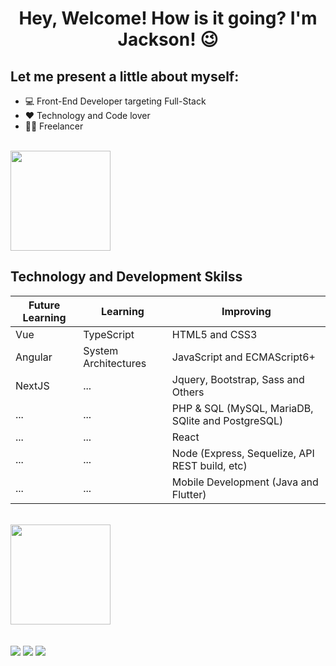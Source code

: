 <h1 align="center"> Hey, Welcome! How is it going? I'm Jackson! 😉 </n1>

<br>

## Let me present a little about myself:
- 💻 Front-End Developer targeting Full-Stack
- ❤ Technology and Code lover
- 👨‍💻 Freelancer

<br>

<div>

<a href="https://github.com/jacksonmonteiro">
    <img height="160em" src="https://github-readme-stats.vercel.app/api?username=jacksonmonteiro&show_icons=true&theme=radical&include_all_commits=true&count_private=true"/>

</a>

<br>

<h2> Technology and Development Skilss </h2>

Future Learning | Learning | Improving
-------------------- | ---------- | ---------
Vue | TypeScript | HTML5 and CSS3 
Angular | System Architectures | JavaScript and ECMAScript6+
NextJS | ... | Jquery, Bootstrap, Sass and Others
... | ... | PHP & SQL (MySQL, MariaDB, SQlite and PostgreSQL)
... | ... | React
... | ... | Node (Express, Sequelize, API REST build, etc)
... | ... | Mobile Development (Java and Flutter)

  </br>

  <a href="https://github.com/jacksonmonteiro">
    <img height="160em" src="https://github-readme-stats.vercel.app/api/top-langs/?username=jacksonmonteiro&layout=compact&langs_count=7&theme=radical"/>
  </a>

  
</div>  
 
<br>

<br>

<div> 
  <a href="https://www.instagram.com/_jackson_monteiro/" target="_blank"><img src="https://img.shields.io/badge/-Instagram-%23E4405F?style=for-the-badge&logo=instagram&logoColor=white" target="_blank"></a>
  <a href = "mailto:infor.jackson324@gmail.com"><img src="https://img.shields.io/badge/-Gmail-%23333?style=for-the-badge&logo=gmail&logoColor=white" target="_blank"></a>
  <a href="https://www.linkedin.com/in/ojacksonmonteiro/" target="_blank"><img src="https://img.shields.io/badge/-LinkedIn-%230077B5?style=for-the-badge&logo=linkedin&logoColor=white" target="_blank"></a> 
  
</div>
